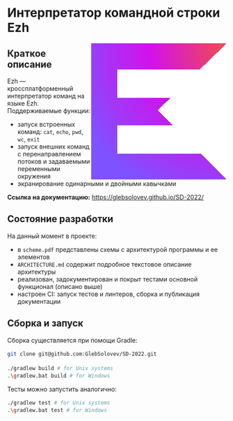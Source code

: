 # Интерпретатор командной строки Ezh

<img src="logo.png" align="right" />

## Краткое описание
Ezh &mdash; кроссплатформенный интерпретатор команд на языке Ezh. Поддерживаемые функции:
 - запуск встроенных команд: `cat`, `echo`, `pwd`, `wc`, `exit`
 - запуск внешних команд с перенаправлением потоков и задаваемыми переменными окружения
 - экранирование одинарными и двойными кавычками

**Ссылка на документацию:** https://glebsolovev.github.io/SD-2022/

## Состояние разработки
На данный момент в проекте:
- в `scheme.pdf` представлены схемы с архитектурой программы и ее элементов
- `ARCHITECTURE.md` содержит подробное текстовое описание архитектуры
- реализован, задокументирован и покрыт тестами основной функционал (описано выше)
- настроен CI: запуск тестов и линтеров, сборка и публикация документации

## Сборка и запуск
Сборка существляется при помощи Gradle:
```bash
git clone git@github.com:GlebSolovev/SD-2022.git

./gradlew build # for Unix systems
.\gradlew.bat build # for Windows
```

Тесты можно запустить аналогично:
```bash
./gradlew test # for Unix systems
.\gradlew.bat test # for Windows
```
